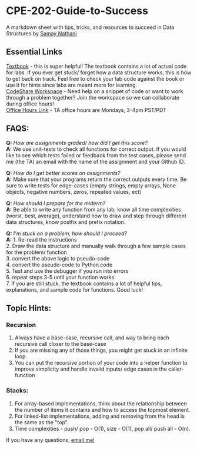 # CPE-202-Guide-to-Success
A markdown sheet with tips, tricks, and resources to succeed in Data Structures by [Samay Nathani](https://github.com/samaynathani)  
## Essential Links
[Textbook](https://runestone.academy/runestone/books/published/pythonds/index.html) - this is super helpful! The textbook contains a lot of actual code for labs. If you ever get stuck/ forget how a data structure works, this is how to get back on track. Feel free to check your lab code against the book or use it for hints since labs are meant more for learning.  
[CodeShare Workspace](https://codeshare.io/5zrzZW) -  Need help on a snippet of code or want to work through a problem together? Join the workspace so we can collaborate during office hours!  
[Office Hours Link](https://www.google.com/url?q=https://calpoly.zoom.us/j/82747663546?from%3Daddon&sa=D&source=calendar&usd=2&usg=AOvVaw3PfGUAgjHpiw7tQ4Dg2Hcv) - TA office hours are Mondays, 3-4pm PST/PDT

## FAQS:  
**Q:** *How are assignments graded/ how did I get this score?*  
**A:** We use unit-tests to check all functions for correct output. If you would like to see which tests failed or feedback from the test cases, please send me (the TA) an email with the name of the assignment and your Github ID.    

**Q:** *How do I get better scores on assignments?*  
**A:** Make sure that your programs return the correct outputs every time. Be sure to write tests for edge-cases (empty strings, empty arrays, None objects, negative numbers, zeros, repeated values, ect)    

**Q:** *How should I prepare for the miderm?*  
**A:** Be able to write any function from any lab, know all time complexities (worst, best, average), understand how to draw and step through different data structures, know postfix and prefix notation.    

**Q:** *I'm stuck on a problem, how should I proceed?*  
**A:** 1. Re-read the instructions  
2. Draw the data structure and manually walk through a few sample cases for the problem/ function  
3. convert the above logic to pseudo-code  
4. convert the pseudo-code to Python code  
5. Test and use the debugger if you  run into errors  
6. repeat steps 3-5 until your function works  
7. If you are still stuck, the textbook contains a lot of helpful tips, explanations, and sample code for functions. Good luck!  

## Topic Hints:
### Recursion
1. Always have a base-case, recursive call, and way to bring each recursive call closer to the base-case
2. If you are missing any of those things, you might get stuck in an infinite loop
3. You can put the recursive portion of your code into a helper function to improve simplicity and handle invalid inputs/ edge cases in the caller-function  

### Stacks:
1. For array-based implementations, think about the relationship between the number of items it contains and how to access the topmost element.
2. For linked-list implementations, adding and removing from the head is the same as the "top".
3. Time complexities - push/ pop - O(1), size - O(1), pop all/ push all - O(n).


If you have any questions, [email me!](mailto:snathani@calpoly.edu)
